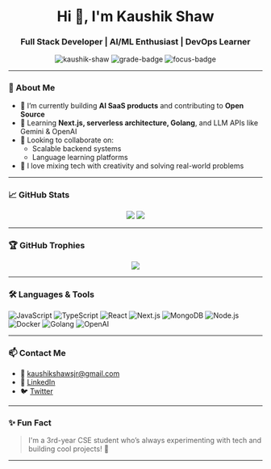 <h1 align="center">Hi 👋, I'm Kaushik Shaw</h1>
<h3 align="center">Full Stack Developer | AI/ML Enthusiast | DevOps Learner</h3>

<p align="center">
  <img src="https://komarev.com/ghpvc/?username=kaushik-shaw&label=Profile%20views&color=0e75b6&style=flat" alt="kaushik-shaw" />
  <img src="https://img.shields.io/badge/Grade-A%2B-brightgreen?style=flat-square" alt="grade-badge" />
  <img src="https://img.shields.io/badge/Focus-AI%2FML%20%26%20SaaS-critical?style=flat-square&color=blueviolet" alt="focus-badge" />
</p>

---

### 🚀 About Me

- 🔭 I’m currently building **AI SaaS products** and contributing to **Open Source**
- 🌱 Learning **Next.js, serverless architecture, Golang**, and LLM APIs like Gemini & OpenAI
- 👯 Looking to collaborate on:  
  - Scalable backend systems  
  - Language learning platforms  
- 🧠 I love mixing tech with creativity and solving real-world problems

---

### 📈 GitHub Stats

<p align="center">
  <img src="https://github-readme-stats.vercel.app/api?username=kaushik-shaw&show_icons=true&theme=radical" />
  <img src="https://github-readme-streak-stats.herokuapp.com/?user=kaushik-shaw&theme=radical" />
</p>

---

### 🏆 GitHub Trophies

<p align="center">
  <img src="https://github-profile-trophy.vercel.app/?username=kaushik-shaw&theme=algolia&no-frame=true&row=2&column=4" />
</p>

---

### 🛠️ Languages & Tools

![JavaScript](https://img.shields.io/badge/-JavaScript-black?style=flat-square&logo=javascript)
![TypeScript](https://img.shields.io/badge/-TypeScript-black?style=flat-square&logo=typescript)
![React](https://img.shields.io/badge/-React-black?style=flat-square&logo=react)
![Next.js](https://img.shields.io/badge/-Next.js-black?style=flat-square&logo=next.js)
![MongoDB](https://img.shields.io/badge/-MongoDB-black?style=flat-square&logo=mongodb)
![Node.js](https://img.shields.io/badge/-Node.js-black?style=flat-square&logo=node.js)
![Docker](https://img.shields.io/badge/-Docker-black?style=flat-square&logo=docker)
![Golang](https://img.shields.io/badge/-Go-black?style=flat-square&logo=go)
![OpenAI](https://img.shields.io/badge/-OpenAI-2ea44f?style=flat-square&logo=openai)

---

### 📫 Contact Me

- 📧 [kaushikshawsjr@gmail.com](mailto:kaushikshawsjr@gmail.com)  
- 💼 [LinkedIn](https://www.linkedin.com/in/kaushik-shaw-7689a7282)  
- 🐦 [Twitter](https://x.com/kaushikshawjsr)

---

### ✨ Fun Fact

> I'm a 3rd-year CSE student who’s always experimenting with tech and building cool projects! 🚀

---


<!---
kaushik-shaw/kaushik-shaw is a ✨ special ✨ repository because its `README.md` (this file) appears on your GitHub profile.
You can click the Preview link to take a look at your changes.
--->
